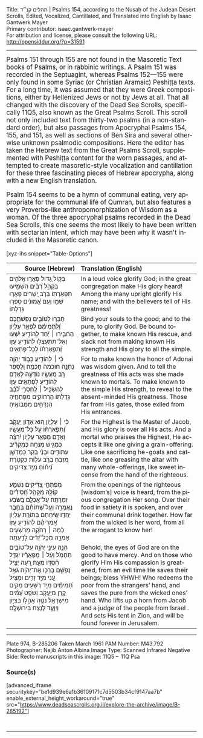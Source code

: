 <html>
<head></head>
<body>
Title: תהלים קנ״ד | Psalms 154, according to the Nusaḥ of the Judean Desert Scrolls, Edited, Vocalized, Cantillated, and Translated into English by Isaac Gantwerk Mayer<br />
Primary contributor: isaac.gantwerk-mayer<br />
For attribution and license, please consult the following URL: <a href="http://opensiddur.org/?p=31591">http://opensiddur.org/?p=31591</a>
<p />
<hr />

<div class="english" lang="en" style="font-size: 1.2em;">
Psalms 151 through 155 are not found in the Masoretic Text books of Psalms, or in rabbinic writings. A Psalm 151 was recorded in the Septuagint, whereas Psalms 152—155 were only found in some Syriac (or Christian Aramaic) Peshiṭṭa texts. For a long time, it was assumed that they were Greek compositions, either by Hellenized Jews or not by Jews at all. That all changed with the discovery of the Dead Sea Scrolls, specifically 11Q5, also known as the Great Psalms Scroll. This scroll not only included text from thirty-two psalms (in a non-standard order), but also passages from Apocryphal Psalms 154, 155, and 151, as well as sections of Ben Sira and several otherwise unknown psalmodic compositions. Here the editor has taken the Hebrew text from the Great Psalms Scroll, supplemented with Peshiṭṭa content for the worn passages, and attempted to create masoretic-style vocalization and cantillation for these three fascinating pieces of Hebrew apocrypha, along with a new English translation.

Psalm 154 seems to be a hymn of communal eating, very appropriate for the communal life of Qumran, but also features a very Proverbs-like anthropomorphization of Wisdom as a woman. Of the three apocryphal psalms recorded in the Dead Sea Scrolls, this one seems the most likely to have been written with sectarian intent, which may have been why it wasn't included in the Masoretic canon.
</div>

[xyz-ihs snippet="Table-Options"]<table style="margin-left: auto; margin-right: auto;" class="draggable">
<thead><tr><th id="x" style="text-align: right;">Source (Hebrew)</th><th style="text-align: left;">Translation (English)</th></tr></thead>
<tbody>
<tr><td style="vertical-align:top;">
<div class="liturgy" lang="he">
בְּק֣וֹל גָּ֭דוֹל 
פָּאֲר֣וּ אֱלֹהִ֑ים
בִּקְהַ֣ל רַ֝בִּ֗ים 
הַשְׁמִ֣יעוּ תִּפְאַרְתּֽוֹ׃
בְּרֹ֣ב יְ֭שָׁרִים 
פָּאֲר֣וּ שְׁמ֑וֹ
וְעִ֥ם אֱ֝מוּנִ֗ים 
סַפְּר֥וּ גְּדֻלָּתֽוֹ׃ 
</span></div></td>
 
<td style="vertical-align:top;">
<div class="english" lang="en">
In a loud voice
glorify God; 
in the great congregation
make His glory heard!
Among the many upright
glorify His name; 
and with the believers
tell of His greatness!
</div></td></tr>


<tr><td style="vertical-align:top;">
<div class="liturgy" lang="he">
חַבְּר֣וּ לַטּוֹבִ֣ים נַפְשֹׁתֵ֑כֶם
וְ֝לַתְּמִימִ֗ם לְפָאֵ֣ר עֶלְיֽוֹן׃
הַחְבִּ֤ירוּ ׀ יַ֘חַד
לְהוֹדִ֢יעַ יִ֫שְׁע֥וּ
וְאַל־תִּתְעַצְּל֣וּ לְהוֹדִ֣יעַ 
עֻזּ֑וֹ
וְ֝תִפְאַרְתּ֗וֹ 
לְכׇל־פְּתָאִים׃
</span></div></td>
 
<td style="vertical-align:top;">
<div class="english" lang="en">
Bind your souls to the good;
and to the pure, to glorify God.
Be bound together, 
to make known His rescue, 
and slack not from making known
His strength
and His glory 
to all the simple.
</div></td></tr>


<tr><td style="vertical-align:top;">
<div class="liturgy" lang="he">
כִּ֨י ׀ לְהוֹדִ֣יעַ כְּב֣וֹד יְהֹוָ֑ה 
נָתְנָ֣ה חוכמה חׇכְמָֽה׃
וּ֭לְסַפֵּר רֹ֣ב מַעֲשָׂ֑יו
נוֹדָעָ֣הּ לְאָדָֽם׃
לְהוֹדִ֣יעַ לְפְתָאִ֣ים 
עֻזּ֑וֹ
לְהַשְׂכִּ֤יל ׀ לְחַסְרֵ֣י לֵ֝בָ֗ב 
גְּדֻלָּתֽוֹ׃
הָרְחוֹקִ֥ים מִפְּתָחֶ֑יהָ
הַנִּדָּחִ֣ים מִמְּבוֹאֶֽיהָ׃
</span></div></td>
 
<td style="vertical-align:top;">
<div class="english" lang="en">
For to make known the honor of Adonai
was wisdom given.
And to tell the greatness of His acts
was she made known to mortals.
To make known to the simple
His strength,
to reveal to the absent-minded
His greatness.
Those far from His gates,
those exiled from His entrances.
</div></td></tr>


<tr><td style="vertical-align:top;">
<div class="liturgy" lang="he">
כִּ֗י ׀ עֶלְי֣וֹן ה֭וּא אָד֣וֹן יַעֲקֹ֑ב
וְ֝תִפְאַרְתּ֗וֹ עַ֥ל כׇּל־מַעֲשָֽׂיו׃
וְאָדָ֣ם מְפָאֵ֣ר עֶלְי֑וֹן
יִ֝רְצֶ֗ה כְּמַגִּ֣ישׁ מִנְּחָֽה׃
כְּמַקְרִ֘יב 
עַתּוּדִ֢ים וּבְנֵ֫י בָּקָ֥ר
כִּמְדַשֵּׁ֣ן מִ֭זְבֵּחַ
בְּרֹ֣ב עֹל֑וֹת
כִּקְטֹ֥רֶת נִ֝יח֗וֹחַ 
מִיַּ֣ד צַדִּיקִֽים׃
</span></div></td>
 
<td style="vertical-align:top;">
<div class="english" lang="en">
For the Highest is the Master of Jacob,
and His glory is over all His acts.
And a mortal who praises the Highest,
He accepts it like one giving a grain-offering.
Like one sacrificing 
he-goats and cattle, 
like one greasing the altar
with many whole-offerings,
like sweet incense from
the hand of the righteous.
</div></td></tr>


<tr><td style="vertical-align:top;">
<div class="liturgy" lang="he">
מִפִּתְחֵ֣י צַ֭דִּיקִים נִשְׁמַ֣ע קוֹלָ֑הּ
מִקְּהַ֣ל חֲ֝סִידִ֗ים זִמְרָתָֽהּ׃
עַל־אׇכְלָ֣ם בַּ֭שּׂבַע נֶאֶמְרָ֑ה 
וְעַ֥ל שְׁ֝תוֹתָ֗ם בַּחֶ֣בֶר יַחְדָּֽו׃
שִׂ֭יחָתָם בְּתוֹרַ֣ת עֶלְי֑וֹן
אָ֝מְרֵיהֶ֗ם לְהוֹדִ֥יעַ עֻזּֽוֹ׃
כַּ֡מָּה ׀ רְחֹקָ֣ה מֵרְשָׁעִ֣ים אׇמְרָ֑הּ
מִכׇּל־זֵ֝דִ֗ים לָדַ֥עַתָֽהּ׃
</span></div></td>
 
<td style="vertical-align:top;">
<div class="english" lang="en">
From the openings of the righteous
[wisdom’s] voice is heard,
from the pious congregation
Her song.
Over their food in satiety it is spoken,
and over their communal drink together.
How far from the wicked is her word,
from all the arrogant to know her!
</div></td></tr>


<tr><td style="vertical-align:top;">
<div class="liturgy" lang="he">
הִנֵּ֣ה עֵינֵ֣י יְהֹוָ֑ה
עַל־טוֹבִ֥ים תַּחְמֹֽל׃
וְעַ֨ל ׀ מְפָאֲרָ֘יו
יִגְדַּ֢ל חַ֫סְדּ֥וֹ
מֵעֵ֣ת רָ֭עָה יַצִּ֣יל נַפְשָׁ֑ם
בָּרְכ֖וּ אֶת־יְהֹוָֽה׃
גֹּאֵ֣ל עָ֭נִי 
מִיַּ֣ד זָרִ֑ים
וּמַצִּ֥יל תְּ֝מִימִ֗ים 
מִיַּ֥ד רְשָׁעִֽים׃
מֵקִ֣ים קֶ֭רֶן מִיַּעֲקֹ֑ב
וְשֹׁפֵ֥ט עַ֝מִּ֗ים מִיִּשְׂרָאֵֽל׃ 
נֹטֶ֣ה אׇהֳל֣וֹ בְּצִיּ֑וֹן
וְיִוָּעֵ֣ד לָנֶצַח בִּירוּשָׁלִָֽם׃
</span></div></td>
 
<td style="vertical-align:top;">
<div class="english" lang="en">
Behold, the eyes of God
are on the good to have mercy.
And on those who glorify Him
His compassion is greatened,
from an evil time He saves their beings;
bless YHWH!
Who redeems the poor
from the strangers’ hand,
and saves the pure
from the wicked ones’ hand. 
Who lifts up a horn from Jacob
and a judge of the people from Israel .
And sets His tent in Zion,
and will be found forever in Jerusalem.
</div></td></tr>
</tbody></table>

<hr />

Plate 974, B-285206 
Taken March 1961
PAM Number: M43.792
Photographer: Najib Anton Albina
Image Type: Scanned Infrared Negative
Side: Recto
manuscripts in this image: 11Q5 –  11Q Psa

<h3>Source(s)</h3>

[advanced_iframe securitykey="be1d939e6a1b36109171c7d5503b34cf9147aa7b" enable_external_height_workaround="true" src="https://www.deadseascrolls.org.il/explore-the-archive/image/B-285192"]

&nbsp;

<hr />

&nbsp;
</body>
</html>